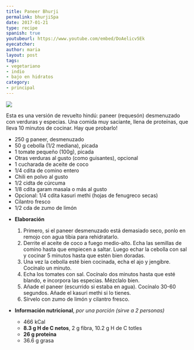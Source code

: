 ```yaml
---
title: Paneer Bhurji
permalink: bhurjiSpa
date: 2017-01-21
type: recipe
spanish: true
youtubeurl: https://www.youtube.com/embed/DoAelicv5Ek
eyecatcher: 
author: maria
layout: post
tags: 
- vegetariano
- indio
- bajo en hidratos
category: 
- principal
---
```

<img src="https://farm1.staticflickr.com/671/31566913314_9a07089685_o_d.jpg" >

Esta es una versión de revuelto hindú: paneer (requesón) desmenuzado con verduras y especias. Una comida muy saciante, llena de proteínas, que lleva 10 minutos de cocinar. Hay que probarlo!

<ul>
  <li>250 g paneer, desmenuzado</li>
  <li>50 g cebolla (1/2 mediana), picada</li>
  <li>1 tomate pequeño (100g), picada</li>
  <li>Otras verduras al gusto (como guisantes), opcional</li>
  <li>1 cucharada de aceite de coco</li>
  <li>1/4 cdita de comino entero</li>
  <li>Chili en polvo al gusto</li>
  <li>1/2 cidta de cúrcuma</li>
  <li>1/8 cdita garam masala o más al gusto</li> 
  <li>Opcional: 1/4 cdita kasuri methi (hojas de fenugreco secas)</li>  
  <li>Cilantro fresco</li>
  <li>1/2 cda de zumo de limón</li>
</ul>

* **Elaboración**
  1. Primero, si el paneer desmenuzado está demasiado seco, ponlo en remojo con agua tibia para rehidratarlo.
  2. Derrite el aceite de coco a fuego medio-alto. Echa las semillas de comino hasta que empiecen a saltar. Luego echar la cebolla con sal y cocinar 5 minutos hasta que estén bien doradas. 
  3. Una vez la cebolla esté bien cocinada, echa el ajo y jengibre. Cocínalo un minuto. 
  4. Echa los tomates con sal. Cocínalo dos minutos hasta que esté blando, e incorpora las especias. Mézclalo bien.
  5. Añade el paneer (escurrido si estaba en agua). Cocínalo 30-60 segundos. Añade el kasuri methi si lo tienes. 
  6. Sírvelo con zumo de limón y cilantro fresco.

* **Información nutricional**, _por una porción (sirve a 2 personas)_
  * 466 kCal
  * **8.3 g H de C netos**, 2 g fibra, 10.2 g H de C totles
  * **26 g proteina**
  * 36.6 g grasa
